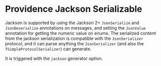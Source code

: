 Providence Jackson Serializable
===============================

Jackson is supported by using the Jackson 2+ `JsonSerialize` and `JsonDeserialize` annotations
on messages, and setting the `JsonValue` annotation for getting the numeric value on enums.
The serialized content from the jackson serialization is compatible with the `JsonSerializer`
protocol, and it can parse anything the `JsonSerializer` (and also the `TSimpleProtocolSerializer`)
can generate.

It is triggered with the `jackson` generator option.
